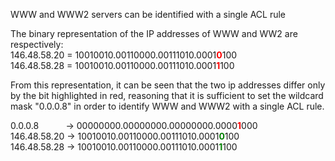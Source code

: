 WWW and WWW2 servers can be identified with a single ACL rule

The binary representation of the IP addresses of WWW and WW2 are respectively:
<br>
146.48.58.20 = 10010010.00110000.00111010.0001<span style="color:red">**0**</span>100 <br>
146.48.58.28 = 10010010.00110000.00111010.0001<span style="color:red">**1**</span>100 <br>

From this representation, it can be seen that the two ip addresses differ only by the bit highlighted in red, reasoning that it is sufficient to set the wildcard mask "0.0.0.8" in order to identify WWW and WWW2 with a single ACL rule.

0.0.0.8&nbsp;&nbsp;&nbsp;&nbsp;&nbsp;&nbsp;&nbsp;&nbsp;&nbsp;&nbsp; -> 00000000.00000000.00000000.0000<span style="color:red">**1**</span>000  <br>
146.48.58.20  -> 10010010.00110000.00111010.0001<span style="color:green">**0**</span>100  <br>
146.48.58.28  -> 10010010.00110000.00111010.0001<span style="color:green">**1**</span>100 <br>
